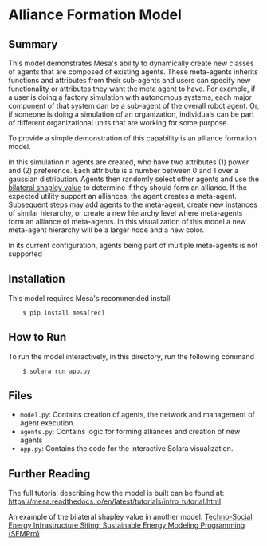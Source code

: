 # Alliance Formation Model

## Summary

This model demonstrates Mesa's ability to dynamically create new classes of agents that are composed of existing agents. These meta-agents  inherits functions and attributes from their sub-agents and users can specify new functionality or attributes they want the meta agent to have. For example, if a user is doing a factory simulation with autonomous systems, each major component of that system can be a sub-agent of the overall robot agent. Or, if someone is doing a simulation of an organization, individuals can be part of different organizational units that are working for some purpose. 

To provide a simple demonstration of this capability is an alliance formation model. 

In this simulation n agents are created, who have two attributes (1) power and (2) preference. Each attribute is a number between 0 and 1 over a gaussian distribution. Agents then randomly select other agents and use the [bilateral shapley value](https://en.wikipedia.org/wiki/Shapley_value) to determine if they should form an alliance. If the expected utility support an alliances, the agent creates a meta-agent. Subsequent steps may add agents to the meta-agent, create new instances of similar hierarchy, or create a new hierarchy level where meta-agents form an alliance of meta-agents. In this visualization of this model a new meta-agent hierarchy will be a larger node and a new color.   

In its current configuration, agents being part of multiple meta-agents is not supported 

## Installation

This model requires Mesa's recommended install
```
    $ pip install mesa[rec]
```

## How to Run

To run the model interactively, in this directory, run the following command

```
    $ solara run app.py
```

## Files

* ``model.py``: Contains creation of agents, the network and management of agent execution.
* ``agents.py``: Contains logic for forming alliances and creation of new agents
* ``app.py``: Contains the code for the interactive Solara visualization.

## Further Reading

The full tutorial describing how the model is built can be found at:
https://mesa.readthedocs.io/en/latest/tutorials/intro_tutorial.html

An example of the bilateral shapley value in another model: 
[Techno-Social Energy Infrastructure Siting: Sustainable Energy Modeling Programming (SEMPro)](https://www.jasss.org/16/3/6.html)

